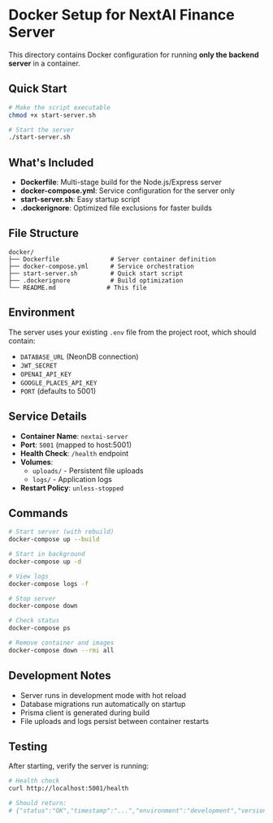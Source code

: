 # Docker Setup for NextAI Finance Server

This directory contains Docker configuration for running **only the backend server** in a container.

## Quick Start

```bash
# Make the script executable
chmod +x start-server.sh

# Start the server
./start-server.sh
```

## What's Included

- **Dockerfile**: Multi-stage build for the Node.js/Express server
- **docker-compose.yml**: Service configuration for the server only
- **start-server.sh**: Easy startup script
- **.dockerignore**: Optimized file exclusions for faster builds

## File Structure

```
docker/
├── Dockerfile              # Server container definition
├── docker-compose.yml      # Service orchestration
├── start-server.sh         # Quick start script
├── .dockerignore           # Build optimization
└── README.md              # This file
```

## Environment

The server uses your existing `.env` file from the project root, which should contain:

- `DATABASE_URL` (NeonDB connection)
- `JWT_SECRET`
- `OPENAI_API_KEY`
- `GOOGLE_PLACES_API_KEY`
- `PORT` (defaults to 5001)

## Service Details

- **Container Name**: `nextai-server`
- **Port**: `5001` (mapped to host:5001)
- **Health Check**: `/health` endpoint
- **Volumes**: 
  - `uploads/` - Persistent file uploads
  - `logs/` - Application logs
- **Restart Policy**: `unless-stopped`

## Commands

```bash
# Start server (with rebuild)
docker-compose up --build

# Start in background
docker-compose up -d

# View logs
docker-compose logs -f

# Stop server
docker-compose down

# Check status
docker-compose ps

# Remove container and images
docker-compose down --rmi all
```

## Development Notes

- Server runs in development mode with hot reload
- Database migrations run automatically on startup
- Prisma client is generated during build
- File uploads and logs persist between container restarts

## Testing

After starting, verify the server is running:

```bash
# Health check
curl http://localhost:5001/health

# Should return:
# {"status":"OK","timestamp":"...","environment":"development","version":"1.0.1"}
```
